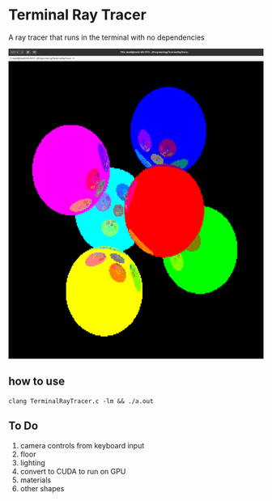 # Terminal Ray Tracer
A ray tracer that runs in the terminal with no dependencies

![Terminal Ray Tracer Demo Output](screenshot.png "Demo Output")

## how to use

```
clang TerminalRayTracer.c -lm && ./a.out
```

## To Do
 1. camera controls from keyboard input
 1. floor
 1. lighting
 1. convert to CUDA to run on GPU
 1. materials
 1. other shapes